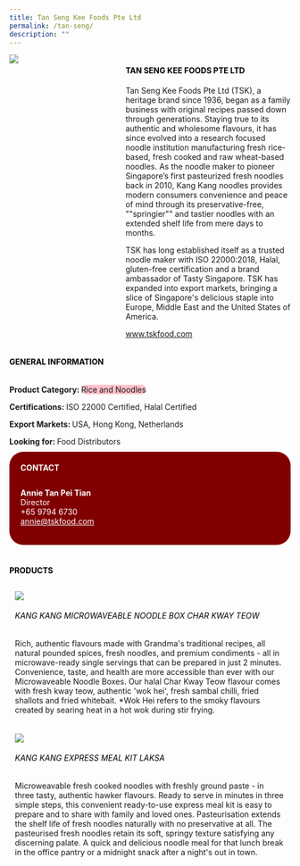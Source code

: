 ```yaml
--- 
title: Tan Seng Kee Foods Pte Ltd 
permalink: /tan-seng/ 
description: ""
---
```


<div class="flex-paragraph"> 
<div class="flex-container" style="display: flex; flex-wrap: wrap;"> 
<div class="card sgds" style="flex: 1 1 40%; display: block;"> 
<img src="https://drive.google.com/u/0/uc?id=1w0tR8ew3q2uhFip_47I5SzDJSxSYXN1G&export=download"> 
</div> 
<div class="card-sgds" style="flex: 1 1 58%; display: block; margin-left: 3px"> 
<h4 style="text-transform: uppercase; color: black;">
<b>Tan Seng Kee Foods Pte Ltd
</b>
</h4> 
<p>Tan Seng Kee Foods Pte Ltd (TSK), a heritage brand since 1936, began as a family business with original recipes passed down through generations. Staying true to its authentic and wholesome flavours, it has since evolved into a research focused noodle institution manufacturing fresh rice-based, fresh cooked and raw wheat-based noodles. As the noodle maker to pioneer Singapore’s first pasteurized fresh noodles back in 2010, Kang Kang noodles provides modern consumers convenience and peace of mind through its preservative-free, ""springier"" and tastier noodles with an extended shelf life from mere days to months.
</p> 
<p>TSK has long established itself as a trusted noodle maker with ISO 22000:2018, Halal, gluten-free certification and a brand ambassador of Tasty Singapore. TSK has expanded into export markets, bringing a slice of Singapore's delicious staple into Europe, Middle East and the United States of America.
</p> 
<p>
<a href="https://www.tskfood.com" target="_blank">www.tskfood.com
</a>
</p> 
</div> 
</div> 
</div> 
<h4 style="text-transform: uppercase; color: black;"> 
<b>General Information
</b> 
</h4> 
<div class="flex-container" style="display: flex; flex-wrap: wrap;"> 
<div class="card sgds" style="flex: 1 1 65%; display: block; align-self: stretch"> 
<div class="flex-paragraph"> 
<p> 
<b>Product Category: 
</b> 
<span style=" background-color: pink; border-radius: 10px;">Rice and Noodles
</span> 
</p> 
<p> 
<b>Certifications: 
</b>ISO 22000 Certified, Halal Certified 
</p> 
<p> 
<b>Export Markets: 
</b>USA, Hong Kong, Netherlands 
</p> 
<p style="margin-bottom: 10px;"> 
<b>Looking for: 
</b>Food Distributors 
</p> 
</div> 
</div> 
<div class="card sgds" style="flex: 1 1 35%; padding: 10px; display: block; background-color: maroon; border-radius: 25px; align-self: center;"> 
<h4 style="color: white; margin-top: 10px; margin-left: 10px;">CONTACT
</h4> 
<div class="flex-paragraph"> 
<p style="padding: 10px; color: white;"> 
<b>Annie Tan Pei Tian
</b> 
<br>Director
<br>+65 9794 6730
<br> 
<a href="mailto:annie@tskfood.com" style="color: white;">annie@tskfood.com
</a> 
</p> 
</div> 
</div> 
</div> 
<br> 
<h4 style="text-transform: uppercase; color: black;"> 
<b>Products
</b> 
</h4> 
<div style="display: flex; flex-wrap: wrap;"> 
<div class="card sgds" style="flex: 1 1 47%; margin: 10px; display: block;"> 
<div class="flex-image" style="display: block;"> 
<img src="https://drive.google.com/u/0/uc?id=1ugHcpemvT0_ztRYHGj9YU7BWdO-oTBKV&export=download"> 
</div> 
<div class="flex-paragraph"> 
<h6 style="text-transform: uppercase; color: black;">Kang Kang Microwaveable Noodle Box Char Kway Teow
</h6> 
<p>Rich, authentic flavours made with Grandma's traditional recipes, all natural pounded spices, fresh noodles, and premium condiments - all in microwave-ready single servings that can be prepared in just 2 minutes. Convenience, taste, and health are more accessible than ever with our Microwaveable Noodle Boxes. Our halal Char Kway Teow flavour comes with fresh kway teow, authentic 'wok hei', fresh sambal chilli, fried shallots and fried whitebait. *Wok Hei refers to the smoky flavours created by searing heat in a hot wok during stir frying.
</p> 
</div> 
</div> 
<div class="card sgds" style="flex: 1 1 47%; margin: 10px; display: block;"> 
<div class="flex-image" style="display: block;"> 
<img src="https://drive.google.com/u/0/uc?id=1kkhDR2jd11tF52zQw1hQMlstaLCAWBIY&export=download"> 
</div> 
<div class="flex-paragraph"> 
<h6 style="text-transform: uppercase; color: black;">Kang Kang Express Meal Kit Laksa
</h6> 
<p>Microweavable fresh cooked noodles with freshly ground paste - in three tasty, authentic hawker flavours. Ready to serve in minutes in three simple steps, this convenient ready-to-use express meal kit is easy to prepare and to share with family and loved ones. Pasteurisation extends the shelf life of fresh noodles naturally with no preservative at all. The pasteurised fresh noodles retain its soft, springy texture satisfying any discerning palate. A quick and delicious noodle meal for that lunch break in the office pantry or a midnight snack after a night's out in town.
</p> 
</div> 
</div> 
</div>